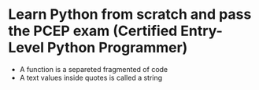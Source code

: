 # Learn Python from scratch and pass the PCEP exam (Certified Entry-Level Python Programmer)

- A function is a separeted fragmented of code
- A text values inside quotes is called a string

